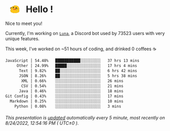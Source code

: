 <h1>   <img src="./spoinky.gif" style="vertical-align:middle;" width="30px">   Hello ! </h1>

Nice to meet you!

Currently, I'm working on <a href='https://github.com/Asgarrrr/Luna'>`Luna`</a>, a Discord bot used by 73523 users with very unique features.

This week, I've worked on ~51 hours of coding, and drinked 0 coffees ☕

```
JavaScript │ 54.48%   ███████████░░░░░░░░░   37 hrs 13 mins
     Other │ 24.99%   █████░░░░░░░░░░░░░░░   17 hrs 4 mins
      Text │ 9.82%    ██░░░░░░░░░░░░░░░░░░   6 hrs 42 mins
      JSON │ 8.26%    ██░░░░░░░░░░░░░░░░░░   5 hrs 38 mins
       XML │ 0.66%    ░░░░░░░░░░░░░░░░░░░░   26 mins
       CSV │ 0.54%    ░░░░░░░░░░░░░░░░░░░░   21 mins
      Java │ 0.46%    ░░░░░░░░░░░░░░░░░░░░   18 mins
Git Config │ 0.43%    ░░░░░░░░░░░░░░░░░░░░   17 mins
  Markdown │ 0.25%    ░░░░░░░░░░░░░░░░░░░░   10 mins
    Python │ 0.08%    ░░░░░░░░░░░░░░░░░░░░   3 mins
```

###### This presentation is [updated](https://github.com/Asgarrrr) automatically every 5 minute, most recently on 8/24/2022, 12:54:16 PM ( UTC±0 ).